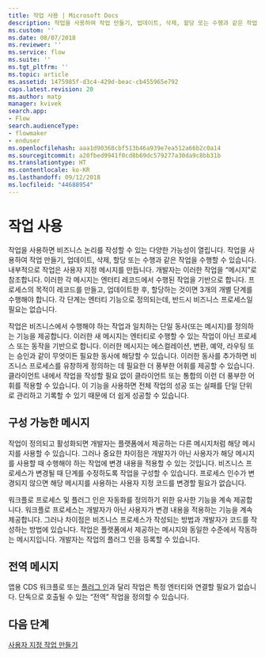 ```yaml
---
title: 작업 사용 | Microsoft Docs
description: 작업을 사용하여 작업 만들기, 업데이트, 삭제, 할당 또는 수행과 같은 작업을 수행할 수 있습니다. 내부적으로 작업은 사용자 지정 메시지를 만듭니다.
ms.custom: ''
ms.date: 08/07/2018
ms.reviewer: ''
ms.service: flow
ms.suite: ''
ms.tgt_pltfrm: ''
ms.topic: article
ms.assetid: 1475985f-d3c4-429d-beac-cb455965e792
caps.latest.revision: 20
ms.author: matp
manager: kvivek
search.app:
- Flow
search.audienceType:
- flowmaker
- enduser
ms.openlocfilehash: aaa1d90368cbf513b46a939e7ea512a66b2c0a14
ms.sourcegitcommit: a20fbed9941f0cd8b69dc579277a30da9c8bb31b
ms.translationtype: HT
ms.contentlocale: ko-KR
ms.lasthandoff: 09/12/2018
ms.locfileid: "44688954"
---
```

# <a name="use-actions"></a>작업 사용

작업을 사용하면 비즈니스 논리를 작성할 수 있는 다양한 가능성이 열립니다. 작업을 사용하여 작업 만들기, 업데이트, 삭제, 할당 또는 수행과 같은 작업을 수행할 수 있습니다. 내부적으로 작업은 사용자 지정 메시지를 만듭니다. 개발자는 이러한 작업을 “메시지”로 참조합니다. 이러한 각 메시지는 엔터티 레코드에서 수행된 작업을 기반으로 합니다. 프로세스의 목적이 레코드를 만들고, 업데이트한 후, 할당하는 것이면 3개의 개별 단계를 수행해야 합니다. 각 단계는 엔터티 기능으로 정의되는데, 반드시 비즈니스 프로세스일 필요는 없습니다.  
  
작업은 비즈니스에서 수행해야 하는 작업과 일치하는 단일 동사(또는 메시지)를 정의하는 기능을 제공합니다. 이러한 새 메시지는 엔터티로 수행할 수 있는 작업이 아닌 프로세스 또는 동작을 기반으로 합니다. 이러한 메시지는 에스컬레이션, 변환, 예약, 라우팅 또는 승인과 같이 무엇이든 필요한 동사에 해당할 수 있습니다. 이러한 동사를 추가하면 비즈니스 프로세스를 유창하게 정의하는 데 필요한 더 풍부한 어휘를 제공할 수 있습니다. 클라이언트 내에서 작업을 작성할 필요 없이 클라이언트 또는 통합의 이런 더 풍부한 어휘를 적용할 수 있습니다. 이 기능을 사용하면 전체 작업의 성공 또는 실패를 단일 단위로 관리하고 기록할 수 있기 때문에 더 쉽게 성공할 수 있습니다.  
  
<a name="BKMK_ConfigurableMessages"></a>   
## <a name="configurable-messages"></a>구성 가능한 메시지  
 작업이 정의되고 활성화되면 개발자는 플랫폼에서 제공하는 다른 메시지처럼 해당 메시지를 사용할 수 있습니다. 그러나 중요한 차이점은 개발자가 아닌 사용자가 해당 메시지를 사용할 때 수행해야 하는 작업에 변경 내용을 적용할 수 있는 것입니다. 비즈니스 프로세스가 변경될 때 단계를 수정하도록 작업을 구성할 수 있습니다. 프로세스 인수가 변경되지 않으면 해당 메시지를 사용하는 사용자 지정 코드를 변경할 필요가 없습니다.  
  
 워크플로 프로세스 및 플러그 인은 자동화를 정의하기 위한 유사한 기능을 계속 제공합니다. 워크플로 프로세스는 개발자가 아닌 사용자가 변경 내용을 적용하는 기능을 계속 제공합니다. 그러나 차이점은 비즈니스 프로세스가 작성되는 방법과 개발자가 코드를 작성하는 방법에 있습니다. 작업은 플랫폼에서 제공하는 메시지와 동일한 수준에서 작동하는 메시지입니다. 개발자는 작업의 플러그 인을 등록할 수 있습니다.  
  
<a name="BKMK_GlobalMessages"></a>   
## <a name="global-messages"></a>전역 메시지 
 
 앱용 CDS 워크플로 또는 [플러그 인](/powerapps/developer/common-data-service/apply-business-logic-with-code?branch=master#create-a-plug-in)과 달리 작업은 특정 엔터티와 연결할 필요가 없습니다. 단독으로 호출될 수 있는 “전역” 작업을 정의할 수 있습니다.

## <a name="next-steps"></a>다음 단계

[사용자 지정 작업 만들기](create-actions.md)  
  

